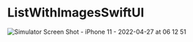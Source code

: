 # ListWithImagesSwiftUI


![Simulator Screen Shot - iPhone 11 - 2022-04-27 at 06 12 51](https://user-images.githubusercontent.com/4920178/165415764-1090c07c-407f-4d0a-bf90-87148a3a0d0f.png)
